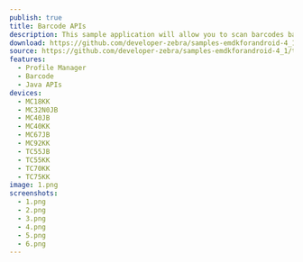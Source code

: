 ```yaml
---
publish: true
title: Barcode APIs
description: This sample application will allow you to scan barcodes based on selected scanner device, trigger type and a few decoder Decoder Params.
download: https://github.com/developer-zebra/samples-emdkforandroid-4_1/archive/BarcodeSample1.zip
source: https://github.com/developer-zebra/samples-emdkforandroid-4_1/tree/BarcodeSample1
features: 
  - Profile Manager
  - Barcode
  - Java APIs
devices: 
  - MC18KK
  - MC32N0JB
  - MC40JB
  - MC40KK
  - MC67JB
  - MC92KK
  - TC55JB
  - TC55KK
  - TC70KK
  - TC75KK
image: 1.png
screenshots: 
  - 1.png
  - 2.png
  - 3.png
  - 4.png
  - 5.png
  - 6.png
---
```


